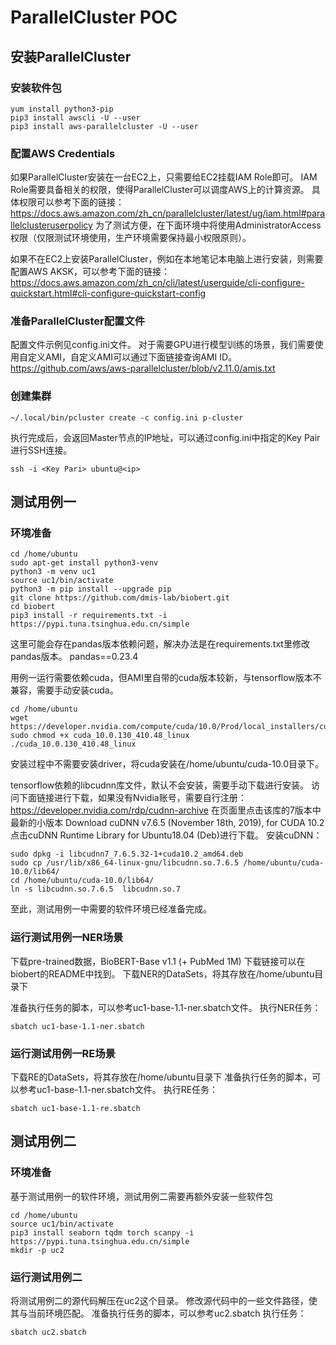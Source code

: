 # ParallelCluster POC

## 安装ParallelCluster

### 安装软件包

```
yum install python3-pip
pip3 install awscli -U --user
pip3 install aws-parallelcluster -U --user
```

### 配置AWS Credentials

如果ParallelCluster安装在一台EC2上，只需要给EC2挂载IAM Role即可。
IAM Role需要具备相关的权限，使得ParallelCluster可以调度AWS上的计算资源。
具体权限可以参考下面的链接：
https://docs.aws.amazon.com/zh_cn/parallelcluster/latest/ug/iam.html#parallelclusteruserpolicy
为了测试方便，在下面环境中将使用AdministratorAccess权限（仅限测试环境使用，生产环境需要保持最小权限原则）。

如果不在EC2上安装ParallelCluster，例如在本地笔记本电脑上进行安装，则需要配置AWS AKSK，可以参考下面的链接：
https://docs.aws.amazon.com/zh_cn/cli/latest/userguide/cli-configure-quickstart.html#cli-configure-quickstart-config

### 准备ParallelCluster配置文件

配置文件示例见config.ini文件。
对于需要GPU进行模型训练的场景，我们需要使用自定义AMI，自定义AMI可以通过下面链接查询AMI ID。
https://github.com/aws/aws-parallelcluster/blob/v2.11.0/amis.txt

### 创建集群
```
~/.local/bin/pcluster create -c config.ini p-cluster
```

执行完成后，会返回Master节点的IP地址，可以通过config.ini中指定的Key Pair进行SSH连接。
```
ssh -i <Key Pari> ubuntu@<ip>
```

## 测试用例一

### 环境准备

```
cd /home/ubuntu
sudo apt-get install python3-venv
python3 -m venv uc1
source uc1/bin/activate
python3 -m pip install --upgrade pip
git clone https://github.com/dmis-lab/biobert.git
cd biobert
pip3 install -r requirements.txt -i https://pypi.tuna.tsinghua.edu.cn/simple
```

这里可能会存在pandas版本依赖问题，解决办法是在requirements.txt里修改pandas版本。
pandas==0.23.4

用例一运行需要依赖cuda，但AMI里自带的cuda版本较新，与tensorflow版本不兼容，需要手动安装cuda。
```
cd /home/ubuntu
wget https://developer.nvidia.com/compute/cuda/10.0/Prod/local_installers/cuda_10.0.130_410.48_linux
sudo chmod +x cuda_10.0.130_410.48_linux
./cuda_10.0.130_410.48_linux
```
安装过程中不需要安装driver，将cuda安装在/home/ubuntu/cuda-10.0目录下。

tensorflow依赖的libcudnn库文件，默认不会安装，需要手动下载进行安装。
访问下面链接进行下载，如果没有Nvidia账号，需要自行注册：
https://developer.nvidia.com/rdp/cudnn-archive
在页面里点击该库的7版本中最新的小版本
Download cuDNN v7.6.5 (November 18th, 2019), for CUDA 10.2
点击cuDNN Runtime Library for Ubuntu18.04 (Deb)进行下载。
安装cuDNN：
```
sudo dpkg -i libcudnn7_7.6.5.32-1+cuda10.2_amd64.deb
sudo cp /usr/lib/x86_64-linux-gnu/libcudnn.so.7.6.5 /home/ubuntu/cuda-10.0/lib64/
cd /home/ubuntu/cuda-10.0/lib64/
ln -s libcudnn.so.7.6.5  libcudnn.so.7
```

至此，测试用例一中需要的软件环境已经准备完成。

### 运行测试用例一NER场景
下载pre-trained数据，BioBERT-Base v1.1 (+ PubMed 1M) 
下载链接可以在biobert的README中找到。
下载NER的DataSets，将其存放在/home/ubuntu目录下

准备执行任务的脚本，可以参考uc1-base-1.1-ner.sbatch文件。
执行NER任务：
```
sbatch uc1-base-1.1-ner.sbatch
```

### 运行测试用例一RE场景
下载RE的DataSets，将其存放在/home/ubuntu目录下
准备执行任务的脚本，可以参考uc1-base-1.1-ner.sbatch文件。
执行RE任务：
```
sbatch uc1-base-1.1-re.sbatch
```

## 测试用例二

### 环境准备
基于测试用例一的软件环境，测试用例二需要再额外安装一些软件包
```
cd /home/ubuntu
source uc1/bin/activate
pip3 install seaborn tqdm torch scanpy -i https://pypi.tuna.tsinghua.edu.cn/simple
mkdir -p uc2
```
### 运行测试用例二

将测试用例二的源代码解压在uc2这个目录。
修改源代码中的一些文件路径，使其与当前环境匹配。
准备执行任务的脚本，可以参考uc2.sbatch
执行任务：
```
sbatch uc2.sbatch
```
